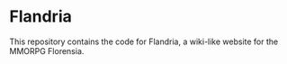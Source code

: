 # Flandria
This repository contains the code for Flandria, a wiki-like website for the MMORPG Florensia.
